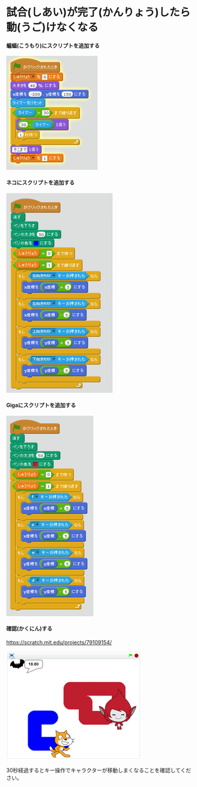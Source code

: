 # 試合(しあい)が完了(かんりょう)したら動(うご)けなくなる

#### 蝙蝠(こうもり)にスクリプトを追加する
![](c_001a.png)


#### ネコにスクリプトを追加する
![](c_002a.png)


#### Gigaにスクリプトを追加する 
![](c_003a.png)



#### 確認(かくにん)する

https://scratch.mit.edu/projects/79109154/

![](b_005a.png)

30秒経過するとキー操作でキャラクターが移動しまくなることを確認してください。

